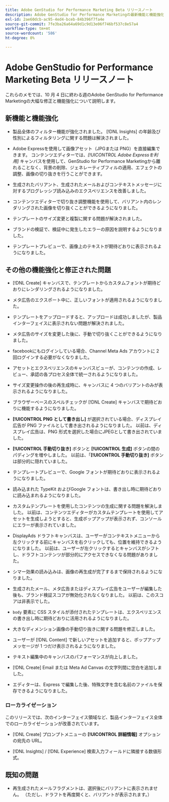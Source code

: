 ```yaml
---
title: Adobe GenStudio for Performance Marketing Beta リリースノート
description: Adobe GenStudio for Performance Marketingの最新機能と機能強化について説明します。
exl-id: 2ae60dcb-ac95-4ed4-bceb-84b396f7fa4e
source-git-commit: 7fe3ba26a64a69d1c9d13e06f746bf537c8e57a4
workflow-type: tm+mt
source-wordcount: '586'
ht-degree: 0%

---
```


# Adobe GenStudio for Performance Marketing Beta リリースノート

これらのメモでは、10 月 4 日に終わる週のAdobe GenStudio for Performance Marketingの大幅な修正と機能強化について説明します。

## 新機能と機能強化

* 製品全体のフィルター機能が強化されました。 [!DNL Insights] の年齢及び性別によるフィルタリングに関する問題は解決されました。 <!-- GS-1198 -->

* Adobe Expressを使用して画像アセット（JPGまたは PNG）を直接編集できます。 コンテンツエディターでは、_[!UICONTROL Adobe Expressを利用]_ キャンバスを使用して、GenStudio for Performance Marketingから離れることなく、背景の削除、ジェネレーティブフィルの適用、エフェクトの調整、画像の切り抜きを行うことができます。<!-- GS-4615 -->

* 生成されたバリアント、生成されたメールおよびコンテキストメッセージに対するプログレッシブ読み込みのエクスペリエンスを改善しました。<!-- GS-4651 3062-->

* コンテンツエディターで切り抜き調整機能を使用して、バリアント内のレンダリングされた画像を切り抜くことができるようになりました。<!-- GS-2342 -->

* テンプレートのサイズ変更と複製に関する問題が解決されました。<!-- GS-4895 -->

* ブランドの検証で、検証中に発生したエラーの原因を説明するようになりました。

* テンプレートプレビューで、画像上のテキストが期待どおりに表示されるようになりました。<!-- GS-5917 -->

## その他の機能強化と修正された問題

* [!DNL Create] キャンバスで、テンプレートからカスタムフォントが期待どおりにレンダリングされるようになりました。<!-- GS-3415 -->

* メタ広告のエクスポート中に、正しいフォントが適用されるようになりました。<!-- GS-5875 -->

* テンプレートをアップロードすると、アップロードは成功しましたが、製品インターフェイスに表示されない問題が解決されました。<!-- GS-4815 5650-->

* メタ広告のサイズを変更した後に、手動で切り抜くことができるようになりました。<!-- GS-5871 -->

* facebookにもログインしている場合、Channel Meta Ads アカウントに 2 回ログインする必要がなくなりました。<!-- GS-3009 -->

* アセットとエクスペリエンスのキャンバスビューが、コンテンツの作成、レビュー、承認の各プロセス全体で統一されるようになりました。<!-- GS-5877 -->

* サイズ変更操作の後の再生成時に、キャンバスに 4 つのバリアントのみが表示されるようになりました。<!-- GS-5869 -->

* ブラウザーベースのスペルチェックが [!DNL Create] キャンバスで期待どおりに機能するようになりました。<!-- GS-5760 -->

* **[!UICONTROL PNG として書き出し]** が選択されている場合、ディスプレイ広告が PNG ファイルとして書き出されるようになりました。 以前は、ディスプレイ広告は、PNG 形式を選択した場合にJPEGとして書き出されていました。<!-- GS-5545 -->

* **[!UICONTROL 手動切り抜き]** ボタンと **[!UICONTROL 生成]** ボタンの間のパディングを増やしました。 以前は、「**[!UICONTROL 手動切り抜き]** ボタンは部分的に隠れていました。<!-- GS-6084 -->

* テンプレートプレビューで、Google フォントが期待どおりに表示されるようになりました。<!-- GS-5946 -->

* 読み込まれた TypeKit およびGoogle フォントは、書き出し時に期待どおりに読み込まれるようになりました。<!-- GS-5948 -->

* カスタムテンプレートを使用したコンテンツの生成に関する問題を解決しました。 以前は、コンテンツエディターがカスタムテンプレートを使用してアセットを生成しようとすると、生成ポップアップが表示されず、コンソールにエラーが表示されていました。<!-- GS-5262 -->

* DisplayAds ドラフトキャンバスは、ユーザーがコンテキストメニューから左クリックする前にキャンバスを右クリックしても、位置を維持できるようになりました。 以前は、ユーザーが左クリックするとキャンバスがシフトし、ドラフトコンテンツが部分的にアクセスできなくなる問題がありました。 <!-- GS-5687 -->

* シマー効果の読み込みは、画像の再生成が完了するまで保持されるようになりました。 <!-- GS-5811 -->

* 生成されたメール、メタ広告またはディスプレイ広告をユーザーが編集した後も、ブランド検証スコアが無効化されなくなりました。 以前は、このスコアは非表示でした。<!-- GS-5379 -->

* `body` 要素に CSS スタイルが添付されたテンプレートは、エクスペリエンスの書き出し時に期待どおりに活用されるようになりました。<!-- GS-5947 -->

* 大きなディメンション画像の手動切り抜きに関する問題を修正しました。<!-- GS-6039 -->

* ユーザーが [!DNL Content] で新しいアセットを追加すると、ポップアップメッセージが 1 つだけ表示されるようになりました。<!-- GS-5020 -->

* テキスト編集中のキャンバスのパフォーマンスが向上しました。 <!-- GS-5118 -->

* [!DNL Create] Email または Meta Ad Canvas の文字列間に空白を追加しました。<!-- GS-5019 -->

* エディターは、Express で編集した後、特殊文字を含む名前のファイルを保存できるようになりました。<!-- GS-6131 -->

### ローカライゼーション

このリリースでは、次のインターフェイス領域など、製品インターフェイス全体でのローカライゼーションが改善されています。

* [!DNL Create] プロンプトメニューの **[!UICONTROL 詳細情報]** オプションの宛先の URL。<!-- GS-5029 -->

* [!DNL Insights] / [!DNL Experience] 検索入力フィールドに隣接する数値形式。<!-- GS-4494 -->

## 既知の問題

* 再生成されたメールフラグメントは、選択後にバリアントに表示されません。 （ただし、ドラフトを再度開くと、バリアントが表示されます。） <!-- GS-5913 -->